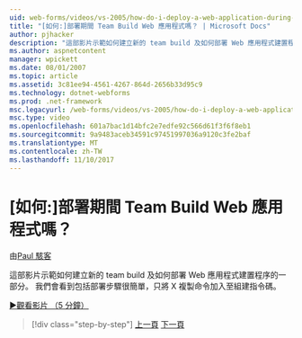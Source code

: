 ```yaml
---
uid: web-forms/videos/vs-2005/how-do-i-deploy-a-web-application-during-a-team-build
title: "[如何:]部署期間 Team Build Web 應用程式嗎？ | Microsoft Docs"
author: pjhacker
description: "這部影片示範如何建立新的 team build 及如何部署 Web 應用程式建置程序的一部分。 我們會了解包括 deploym..."
ms.author: aspnetcontent
manager: wpickett
ms.date: 08/01/2007
ms.topic: article
ms.assetid: 3c81ee94-4561-4267-864d-2656b33d95c9
ms.technology: dotnet-webforms
ms.prod: .net-framework
msc.legacyurl: /web-forms/videos/vs-2005/how-do-i-deploy-a-web-application-during-a-team-build
msc.type: video
ms.openlocfilehash: 601a7bac1d14bfc2e7edfe92c566d61f3f6f8eb1
ms.sourcegitcommit: 9a9483aceb34591c97451997036a9120c3fe2baf
ms.translationtype: MT
ms.contentlocale: zh-TW
ms.lasthandoff: 11/10/2017
---
```

<a name="how-do-i-deploy-a-web-application-during-a-team-build"></a>[如何:]部署期間 Team Build Web 應用程式嗎？
====================
由[Paul 駭客](https://github.com/pjhacker)

這部影片示範如何建立新的 team build 及如何部署 Web 應用程式建置程序的一部分。 我們會看到包括部署步驟很簡單，只將 X 複製命令加入至組建指令碼。

[&#9654;觀看影片 （5 分鐘）](https://channel9.msdn.com/Blogs/ASP-NET-Site-Videos/how-do-i-deploy-a-web-application-during-a-team-build)

>[!div class="step-by-step"]
[上一頁](how-do-i-automate-testing-using-team-build.md)
[下一頁](how-do-i-run-unit-tests-against-a-deployed-database.md)
